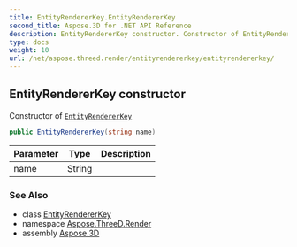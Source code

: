 ```yaml
---
title: EntityRendererKey.EntityRendererKey
second_title: Aspose.3D for .NET API Reference
description: EntityRendererKey constructor. Constructor of EntityRendererKey
type: docs
weight: 10
url: /net/aspose.threed.render/entityrendererkey/entityrendererkey/
---
```

## EntityRendererKey constructor

Constructor of [`EntityRendererKey`](../)

```csharp
public EntityRendererKey(string name)
```

| Parameter | Type | Description |
| --- | --- | --- |
| name | String |  |

### See Also

* class [EntityRendererKey](../)
* namespace [Aspose.ThreeD.Render](../../entityrendererkey/)
* assembly [Aspose.3D](../../../)


